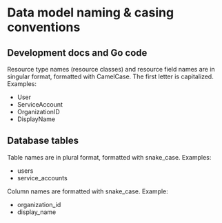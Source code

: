 # Data model naming & casing conventions

## Development docs and Go code

Resource type names (resource classes) and resource field names are in singular format, formatted with CamelCase. The first letter is capitalized. Examples:

 - User
 - ServiceAccount
 - OrganizationID
 - DisplayName

## Database tables

Table names are in plural format, formatted with snake\_case. Examples:

 - users
 - service\_accounts

Column names are formatted with snake\_case. Example:

 - organization\_id
 - display\_name
